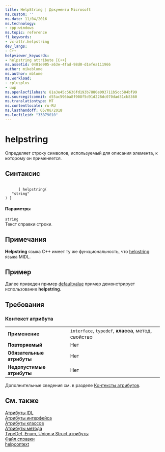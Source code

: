 ```yaml
---
title: HelpString | Документы Microsoft
ms.custom: ''
ms.date: 11/04/2016
ms.technology:
- cpp-windows
ms.topic: reference
f1_keywords:
- vc-attr.helpstring
dev_langs:
- C++
helpviewer_keywords:
- helpstring attribute [C++]
ms.assetid: 0401e905-a63e-4fad-98d0-d1efea111966
author: mikeblome
ms.author: mblome
ms.workload:
- cplusplus
- uwp
ms.openlocfilehash: 81a3e45c5636fd193b7880e093711b5cc584bf99
ms.sourcegitcommit: d55ac596ba8f908f5d91d228dc070dad31cb8360
ms.translationtype: MT
ms.contentlocale: ru-RU
ms.lasthandoff: 05/08/2018
ms.locfileid: "33879010"
---
```

# <a name="helpstring"></a>helpstring
Определяет строку символов, используемый для описания элемента, к которому он применяется.  
  
## <a name="syntax"></a>Синтаксис  
  
```  
  
      [ helpstring(  
   "string"  
) ]  
```  
  
#### <a name="parameters"></a>Параметры  
 `string`  
 Текст справки строки.  
  
## <a name="remarks"></a>Примечания  
 **Helpstring** языка C++ имеет ту же функциональность, что [helpstring](http://msdn.microsoft.com/library/windows/desktop/aa366856) языка MIDL.  
  
## <a name="example"></a>Пример  
 Далее приведен пример [defaultvalue](../windows/defaultvalue.md) пример демонстрирует использование **helpstring**.  
  
## <a name="requirements"></a>Требования  
  
### <a name="attribute-context"></a>Контекст атрибута  
  
|||  
|-|-|  
|**Применение**|`interface`, `typedef`, **класса**, метод, свойство|  
|**Повторяемый**|Нет|  
|**Обязательные атрибуты**|Нет|  
|**Недопустимые атрибуты**|Нет|  
  
 Дополнительные сведения см. в разделе [Контексты атрибутов](../windows/attribute-contexts.md).  
  
## <a name="see-also"></a>См. также  
 [Атрибуты IDL](../windows/idl-attributes.md)   
 [Атрибуты интерфейса](../windows/interface-attributes.md)   
 [Атрибуты классов](../windows/class-attributes.md)   
 [Атрибуты метода](../windows/method-attributes.md)   
 [TypeDef, Enum, Union и Struct атрибуты](../windows/typedef-enum-union-and-struct-attributes.md)   
 [Файл справки](../windows/helpfile.md)   
 [helpcontext](../windows/helpcontext.md)   
